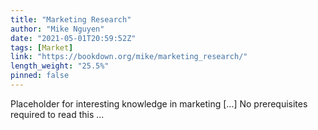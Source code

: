 ```yaml
---
title: "Marketing Research"
author: "Mike Nguyen"
date: "2021-05-01T20:59:52Z"
tags: [Market]
link: "https://bookdown.org/mike/marketing_research/"
length_weight: "25.5%"
pinned: false
---
```


Placeholder for interesting knowledge in marketing [...] No prerequisites required to read this ...
